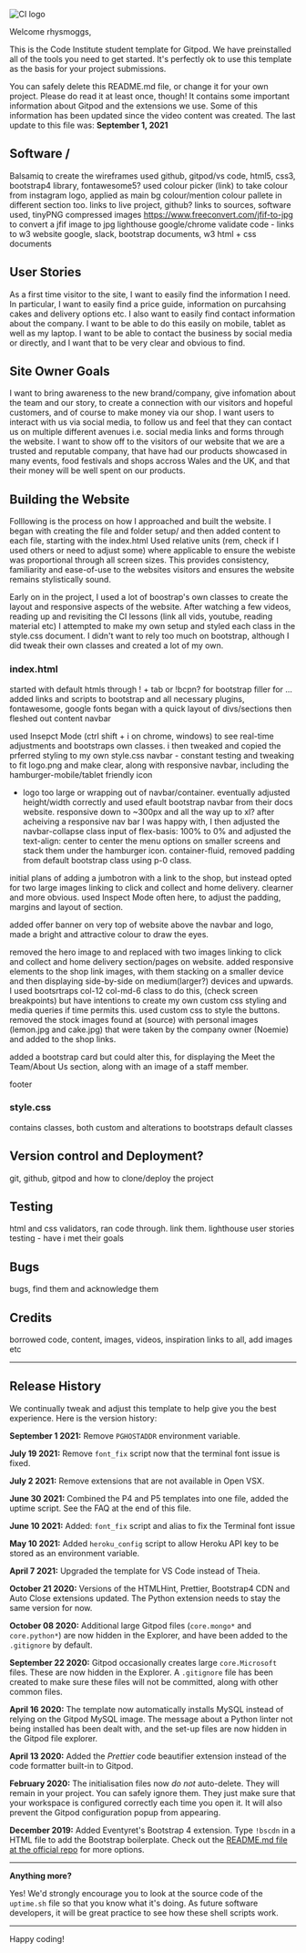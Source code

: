 ![CI logo](https://codeinstitute.s3.amazonaws.com/fullstack/ci_logo_small.png)

Welcome rhysmoggs,

This is the Code Institute student template for Gitpod. We have preinstalled all of the tools you need to get started. It's perfectly ok to use this template as the basis for your project submissions.

You can safely delete this README.md file, or change it for your own project. Please do read it at least once, though! It contains some important information about Gitpod and the extensions we use. Some of this information has been updated since the video content was created. The last update to this file was: **September 1, 2021**

## Software / 

Balsamiq to create the wireframes
used github, gitpod/vs code, html5, css3, bootstrap4 library, fontawesome5?
used colour picker (link) to take colour from instagram logo, applied as main bg colour/mention colour pallete in different section too.
links to live project, github?
links to sources, software used, 
tinyPNG compressed images
https://www.freeconvert.com/jfif-to-jpg to convert a jfif image to jpg
lighthouse google/chrome
validate code - links to w3 website
google, slack, bootstrap documents, w3 html + css documents

## User Stories
As a first time visitor to the site, I want to easily find the information I need. In particular, I want to easily find a price guide, information on purcahsing cakes and delivery options
etc. I also want to easily find contact information about the company. I want to be able to do this easily on mobile, tablet as well as my laptop. I want to be able to contact the business by social media or directly, and I want that to be very clear and obvious to find.


## Site Owner Goals
I want to bring awareness to the new brand/company, give infomation about the team and our story, to create a connection with our visitors and hopeful customers, and of course to make money via our shop. I want users to interact with us via social media, to follow us and feel that they can contact us on multiple different avenues i.e. social media links and forms through the website.
I want to show off to the visitors of our website that we are a trusted and reputable company, that have had our products showcased in many events, food festivals and shops accross Wales and the UK, and that their money will be well spent on our products.

## Building the Website
Folllowing is the process on how I approached and built the website. I began with creating the file and folder setup/ and then added content to each file, starting with the index.html
Used relative units (rem, check if I used others or need to adjust some) where applicable to ensure the webiste was proportional through all screen sizes. This provides consistency, familiarity and ease-of-use to the websites visitors and ensures the website remains stylistically sound.

Early on in the project, I used a lot of boostrap's own classes to create the layout and responsive aspects of the website. After watching a few videos, reading up and revisiting the CI lessons (link all vids, youtube, reading material etc) I attempted to make my own setup and styled each class in the style.css document. I didn't want to rely too much on bootstrap, although I did tweak their own classes and created a lot of my own.

### index.html
started with default htmls through ! + tab or !bcpn? for bootstrap filler for ...
added links and scripts to bootstrap and all necessary plugins, fontawesome, google fonts 
began with a quick layout of divs/sections then fleshed out content
navbar

used Insepct Mode (ctrl shift + i on chrome, windows) to see real-time adjustments and bootstraps own classes. i then tweaked and copied the prferred styling to my own style.css
navbar - constant testing and tweaking to fit logo.png and make clear, along with responsive navbar, including the hamburger-mobile/tablet friendly icon
- logo too large or wrapping out of navbar/container. eventually adjusted height/width correctly and used efault bootstrap navbar from their docs website. responsive down to ~300px and all the way up to xl?
after acheiving a responsive nav bar I was happy with, I then adjusted the navbar-collapse class input of flex-basis: 100% to 0% and adjusted the text-align: center to center the menu options on smaller screens and stack them under the hamburger icon.
container-fluid, removed padding from default bootstrap class using p-0 class.

initial plans of adding a jumbotron with a link to the shop, but instead opted for two large images linking to click and collect and home delivery. clearner and more obvious.
used Inspect Mode often here, to adjust the padding, margins and layout of section.

added offer banner on very top of website above the navbar and logo, made a bright and attractive colour to draw the eyes.

removed the hero image to and replaced with two images linking to click and collect and home delivery section/pages on website.
added responsive elements to the shop link images, with them stacking on a smaller device and then displaying side-by-side on medium(larger?) devices and upwards.
I used bootsrtraps col-12 col-md-6 class to do this, (check screen breakpoints) but have intentions to create my own custom css styling and media queries if time permits this.
used custom css to style the buttons.
removed the stock images found at (source) with personal images (lemon.jpg and cake.jpg) that were taken by the company owner (Noemie) and added to the shop links.

added a bootstrap card but could alter this, for displaying the Meet the Team/About Us section, along with an image of a staff member.

footer

### style.css
contains classes, both custom and alterations to bootstraps default classes

## Version control and Deployment?
git, github, gitpod and how to clone/deploy the project

## Testing
html and css validators, ran code through. link them.
lighthouse
user stories testing - have i met their goals

## Bugs


bugs, find them and acknowledge them




## Credits
borrowed code, content, images, videos, inspiration
links to all, add images etc



------

## Release History

We continually tweak and adjust this template to help give you the best experience. Here is the version history:

**September 1 2021:** Remove `PGHOSTADDR` environment variable.

**July 19 2021:** Remove `font_fix` script now that the terminal font issue is fixed.

**July 2 2021:** Remove extensions that are not available in Open VSX.

**June 30 2021:** Combined the P4 and P5 templates into one file, added the uptime script. See the FAQ at the end of this file.

**June 10 2021:** Added: `font_fix` script and alias to fix the Terminal font issue

**May 10 2021:** Added `heroku_config` script to allow Heroku API key to be stored as an environment variable.

**April 7 2021:** Upgraded the template for VS Code instead of Theia.

**October 21 2020:** Versions of the HTMLHint, Prettier, Bootstrap4 CDN and Auto Close extensions updated. The Python extension needs to stay the same version for now.

**October 08 2020:** Additional large Gitpod files (`core.mongo*` and `core.python*`) are now hidden in the Explorer, and have been added to the `.gitignore` by default.

**September 22 2020:** Gitpod occasionally creates large `core.Microsoft` files. These are now hidden in the Explorer. A `.gitignore` file has been created to make sure these files will not be committed, along with other common files.

**April 16 2020:** The template now automatically installs MySQL instead of relying on the Gitpod MySQL image. The message about a Python linter not being installed has been dealt with, and the set-up files are now hidden in the Gitpod file explorer.

**April 13 2020:** Added the _Prettier_ code beautifier extension instead of the code formatter built-in to Gitpod.

**February 2020:** The initialisation files now _do not_ auto-delete. They will remain in your project. You can safely ignore them. They just make sure that your workspace is configured correctly each time you open it. It will also prevent the Gitpod configuration popup from appearing.

**December 2019:** Added Eventyret's Bootstrap 4 extension. Type `!bscdn` in a HTML file to add the Bootstrap boilerplate. Check out the <a href="https://github.com/Eventyret/vscode-bcdn" target="_blank">README.md file at the official repo</a> for more options.

------


**Anything more?**

Yes! We'd strongly encourage you to look at the source code of the `uptime.sh` file so that you know what it's doing. As future software developers, it will be great practice to see how these shell scripts work.

---

Happy coding!
